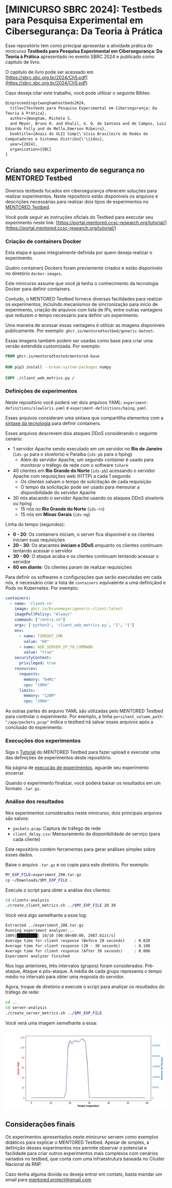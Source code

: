 # [MINICURSO SBRC 2024]: Testbeds para Pesquisa Experimental em Cibersegurança: Da Teoria à Prática 

Esse repositório tem como principal apresentar a atividade prática do minicurso **Testbeds para Pesquisa Experimental em Cibersegurança: Da Teoria à Prática** apresentado no evento SBRC 2024 e publicado como capítulo de livro.

O capítulo de livro pode ser acessado em [https://sbrc.sbc.org.br/2024/Ch5.pdf](https://sbrc.sbc.org.br/2024/Ch5.pdf)

Caso deseja citar este trabalho, você pode utilizar o seguinte Bibtex: 


```
@inproceedings{wanghamtestbeds2024,
  title={Testbeds para Pesquisa Experimental em Cibersegurança: Da Teoria à Prática},
  author={Wangham, Michele S.
  and Meyer, Bruno H. and Khalil, G. Q. de Santana and de Campos, Luiz Eduardo Folly and de Mello,Emerson Ribeiro},
  booktitle={Anais do XLII Simp{\'o}sio Brasileiro de Redes de Computadores e Sistemas Distribu{\'\i}dos},
  year={2024},
  organization={SBC}
}
```

## Criando seu experimento de segurança no MENTORED Testbed

Diversos testbeds focados em cibersegurança oferecem soluções para realizar experimentos.
Neste repositório estão disponíveis os arquivos e descrições necessárias para realizar dois tipos de experimentos no [MENTORED Testbed](https://portal.mentored.ccsc-research.org/).

Você pode seguir as instruções oficiais do Testbed para executar seu experimento neste link: [https://portal.mentored.ccsc-research.org/tutorial/](https://portal.mentored.ccsc-research.org/tutorial/) 


### Criação de containers Docker

Esta etapa é quase integralmente definida por quem deseja realizar o experimento.

Quatro containers Dockers foram previamente criados e estão disponíveis no diretório `docker-images`.


Este minicurso assume que você já tenha o conhecimento da tecnologia Docker para definir containers.

Contudo, o MENTORED Testbed fornece diversas facilidades para realizar os experimentos, incluíndo mecanismos de sincronização para início de experimento, criação de arquivos com lista de IPs, entre outras vantagens que reduzem o tempo necessário para definir um experimento.

Uma maneira de acessar essas vantagens é utilizar as imagens disponíveis publicamente. Por exemplo: `ghcr.io/mentoredtestbed/generic-botnet`.

Essas imagens também podem ser usadas como base para criar uma versão extendida customizada. Por exemplo:

```Dockerfile
FROM ghcr.io/mentoredtested/mentored-base

RUN pip3 install --break-system-packages numpy

COPY ./client_web_metrics.py /
```


### Definições de experimentos

Neste repositório você poderá ver dois arquivos YAML: `experiment-definitions/slowloris.yaml` e `experiment-definitions/hping.yaml`.

Esses arquivos consideram uma sintaxe que compartilha elementos com a [sintaxe da tecnologia](experiment-definitions) para definir containers.


Esses arquivos descrevem dois ataques DDoS considerando o seguinte cenário:

- 1 servidor Apache sendo executado em um servidor no **Rio de Janeiro** (`ids-go` para o slowloris) e Paraíba (`ids-pb` para o hping)
  - Além do servidor Apache, um segundo container é usado para monitorar o tráfego de rede com o software `tshark`
- 40 clientes em **Rio Grande do Norte** (`ids-pb`) acessando o servidor Apache com requisições web (HTTP) a cada 1 segundo
  - Os clientes salvam o tempo de solicitação de cada requisição
  - O tempo da solicitação pode ser usado para mensurar a disponibilidade do servidor Apache
- 30 nós atacando o servidor Apache usando os ataques DDoS slowloris ou hping
  - 15 nós no **Rio Grande do Norte** (`ids-rn`)
  - 15 nós em **Minas Gerais** (`ids-mg`)


Linha do tempo (segundos):
- **0 - 20**: Os containers iniciam, o server fica disponível e os clientes iniciam suas requisições
- **20 - 30**: Os atacantes **iniciam o DDoS** enquanto os clientes continuam tentando acessar o servidor
- **30 - 60**: O ataque acaba e os clientes continuam tentando acessar o servidor
- **60 em diante**: Os clientes param de realizar requisições


Para definir os softwares e configurações que serão executadas em cada nós, é necessário criar a lista de `containers` equivalente a uma definiçãod e Pods no Kubernetes. Por exemplo:

```yaml
containers:
  - name: 'client-rn'
    image: ghcr.io/brunomeyer/generic-client:latest
    imagePullPolicy: "Always"
    command: ["/entry.sh"]
    args: ['python3', 'client_web_metrics.py', "1", "1"]
    env:
      - name: TIMEOUT_CMD
        value: "60"
      - name: ADD_SERVER_IP_TO_COMMAND
        value: "true"
    securityContext:
      privileged: true
    resources:
      requests:
        memory: "64Mi"
        cpu: "100m"
      limits:
        memory: "128M"
        cpu: "200m"
```


As outras partes do arquivo YAML são utilizadas pelo MENTORED Testbed para controlar o experimento. Por exemplo, a linha `persitent_volume_path: "/app/packets.pcap"` indica o testbed irá salvar esses arquivos após a conclusão do experimento. 



### Execuções dos experimentos
Siga o [Tutorial](https://portal.mentored.ccsc-research.org/tutorial/) do MENTORED Testbed para fazer upload e executar uma das definições de experimentos deste repositório.

Na página de [execução de experimentos](https://portal.mentored.ccsc-research.org/execution), aguarde seu experimento encerrar.

Quando o experimento finalizar, você poderá baixar os resultados em um formato `.tar.gz`.



### Análise dos resultados

Nos experimentos considerados neste minicurso, dois principais arquivos são salvos:
- `packets.pcap`: Captura de tráfego de rede
- `client_delay.csv`: Mensuramento da disponibilidade de serviço (para cada cliente)

Este repositório contém ferramentas para gerar análises simples sobre esses dados.

Baixe o arquivo `.tar.gz` e oo copie para este diretório. Por exemplo:

```bash
MY_EXP_FILE=experiment_290.tar.gz
cp ~/Downloads/$MY_EXP_FILE .
```

Execute o script para obter a análise dos clientes:
```bash
cd clients-analysis
./create_client_metrics.sh ../$MY_EXP_FILE 20 30
```

Você verá algo semelhante a esse log:
```
Extracted ../experiment_286.tar.gz
Running experiment analyzer...
100%|█████████| 10/10 [00:00<00:00, 2987.61it/s]
Average time for client response (Before 20 seconds)    : 0.020
Average time for client response (20 - 30 seconds)      : 0.108
Average time for client response (After 30 seconds)     : 0.008
Experiment analyzer finished
```

Nos logs anteriores, três intervalos (grupos) foram considerados: Pré-ataque, Ataque e pós-ataque. A média de cada grupo representa o tempo médio no intervalo para obter uma resposta do servidor.

Agora, troque de diretório e execute o script para analizar os resultados do tráfego de rede: 

```bash
cd ..
cd server-analysis
./create_server_metrics.sh ../$MY_EXP_FILE
```

Você verá uma imagem semelhante a essa:
![Network Throughput](./img/throughput.png)



## Considerações finais

Os experimentos apresentados neste minicurso servem como exemplos didáticos para explicar o MENTORED Testbed. Apesar de simples, a definição desses experimentos nos permite observar o potencial e facilidade para criar outros experimentos mais complexos com cenários variados no testbed, que conta com uma infraestrutura baseada no Cluster Nacional da RNP.

Caso tenha alguma dúvida ou deseja entrar em contato, basta mandar um email para [mentored.project@gmail.com](mailto:mentored.project@gmail.com)